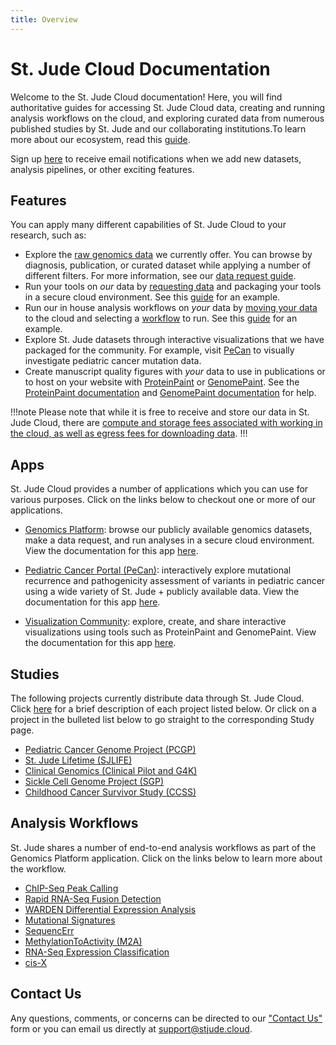 ```yaml
---
title: Overview
---
```


# St. Jude Cloud Documentation

Welcome to the St. Jude Cloud documentation! Here, you will find authoritative guides for accessing St. Jude Cloud data, creating and running analysis workflows on the cloud, and exploring curated data from numerous published studies by St. Jude and our collaborating institutions.To learn more about our ecosystem, read this [guide](./ecosystem).

Sign up [here](https://hospital.stjude.org/apps/forms/fb/st-jude-cloud-subscribe/) to receive email notifications when we add new datasets, analysis pipelines, or other exciting features.

## Features

You can apply many different capabilities of St. Jude Cloud to your research, such as:

* Explore the [raw genomics data](https://platform.stjude.cloud/data/diseases) we currently offer. You can browse by diagnosis, publication, or curated dataset while applying a number of different filters. For more information, see our [data request guide](./genomics-platform/requesting-data/making-a-data-request).
* Run your tools on *our* data by [requesting data](./genomics-platform/requesting-data/making-a-data-request) and packaging your tools in a secure cloud environment. See this [guide](./genomics-platform/analyzing-data/creating-a-cloud-app) for an example.
* Run our in house analysis workflows on *your* data by [moving your data](./genomics-platform/managing-data/upload-local) to the cloud and selecting a [workflow](https://platform.stjude.cloud/workflows) to run. See this [guide](./genomics-platform/analyzing-data/running-sj-workflows) for an example. 
* Explore St. Jude datasets through interactive visualizations that we have packaged for the community. For example, visit [PeCan](https://pecan.stjude.cloud) to visually investigate pediatric cancer mutation data.
* Create manuscript quality figures with *your* data to use in publications or to host on your website with [ProteinPaint](https://proteinpaint.stjude.org/) or [GenomePaint](https://genomepaint.stjude.cloud/). See the [ProteinPaint documentation](./visualization-community/proteinpaint) and [GenomePaint documentation](./visualization-community/genomepaint) for help.

!!!note
Please note that while it is free to receive and store our data in St. Jude Cloud, there are [compute and storage fees associated with working in the cloud, as well as egress fees for downloading data](./faq/#will-i-be-charged-for-using-st-jude-cloud). 
!!!

## Apps

St. Jude Cloud provides a number of applications which you can use for various purposes. Click on the links below to checkout one or more of our applications.

* [Genomics Platform](https://platform.stjude.cloud): browse our publicly available genomics datasets, make a data request, and run analyses in a secure cloud environment. View the documentation for this app [here](./genomics-platform). 

* [Pediatric Cancer Portal (PeCan)](https://pecan.stjude.cloud): interactively explore mutational recurrence and pathogenicity assessment of variants in pediatric cancer using a wide variety of St. Jude + publicly available data. View the documentation for this app [here](./pecan).

* [Visualization Community](https://viz.stjude.cloud/): explore, create, and share interactive visualizations using tools such as ProteinPaint and GenomePaint. View the documentation for this app [here](./visualization-community).

## Studies

The following projects currently distribute data through St. Jude Cloud. Click [here](./genomics-platform/requesting-data/about-our-data/#data-access-units) for a brief description of each project listed below. Or click on a project in the bulleted list below to go straight to the corresponding Study page.

* [Pediatric Cancer Genome Project (PCGP)](https://stjude.cloud/studies/pediatric-cancer-genome-project)
* [St. Jude Lifetime (SJLIFE)](https://sjlife.stjude.org/)
* [Clinical Genomics (Clinical Pilot and G4K)](https://stjude.cloud/studies/clinical-genomics)
* [Sickle Cell Genome Project (SGP)](https://sickle-cell.stjude.cloud)
* [Childhood Cancer Survivor Study (CCSS)](https://ccss.stjude.org/)

## Analysis Workflows

St. Jude shares a number of end-to-end analysis workflows as part of the Genomics Platform application. Click on the links below to learn more about the workflow.

<!-- * [NeoepitopePred](https://platform.stjude.cloud/workflows/neoepitopepred) -->
* [ChIP-Seq Peak Calling](https://platform.stjude.cloud/workflows/chip-seq)
* [Rapid RNA-Seq Fusion Detection](https://platform.stjude.cloud/workflows/rapid_rna-seq)
* [WARDEN Differential Expression Analysis](https://platform.stjude.cloud/workflows/warden)
* [Mutational Signatures](https://platform.stjude.cloud/workflows/mutational_signatures)
* [SequencErr](https://platform.stjude.cloud/workflows/sequencerr)
* [MethylationToActivity (M2A)](https://platform.stjude.cloud/workflows/methylation-to-activity)
* [RNA-Seq Expression Classification](https://platform.stjude.cloud/workflows/rnaseq-expression-classification)
* [cis-X](https://platform.stjude.cloud/workflows/cis-x)

## Contact Us

Any questions, comments, or concerns can be directed to our ["Contact Us"](https://stjude.cloud/contact) form or you can email us directly at support@stjude.cloud.
